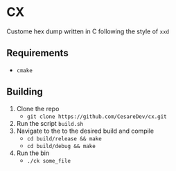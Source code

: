 # CX

Custome hex dump written in C following the style of `xxd`

## Requirements

- `cmake`

## Building

1. Clone the repo
    - `git clone https://github.com/CesareDev/cx.git`
2. Run the script `build.sh`
3. Navigate to the to the desired build and compile
    - `cd build/release && make` 
    - `cd build/debug && make`
4. Run the bin
    - `./ck some_file`
